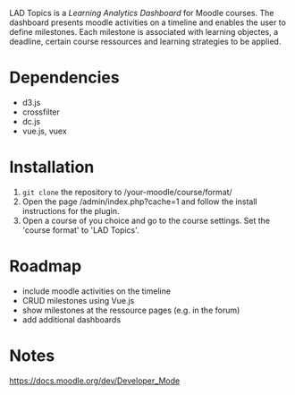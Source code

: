 LAD Topics is a *Learning Analytics Dashboard* for Moodle courses. The dashboard presents moodle activities on a timeline and enables the user to define milestones. Each milestone is associated with learning objectes, a deadline, certain course ressources and learning strategies to be applied.


# Dependencies
* d3.js
* crossfilter
* dc.js 
* vue.js, vuex

# Installation
1. `git clone`  the repository to /your-moodle/course/format/
2. Open the page <moodle>/admin/index.php?cache=1 and follow the install instructions for the plugin.
3. Open a course of you choice and go to the course settings. Set the 'course format' to 'LAD Topics'.

# Roadmap
- include moodle activities on the timeline
- CRUD milestones using Vue.js
- show milestones at the ressource pages (e.g. in the forum)
- add additional dashboards

# Notes
https://docs.moodle.org/dev/Developer_Mode